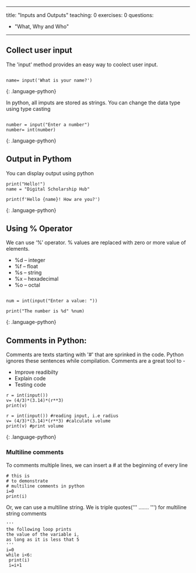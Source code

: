 
---
title: "Inputs and Outputs"
teaching: 0
exercises: 0
questions:
- "What, Why and Who"
---


## Collect user input

The 'input' method provides an easy way to coolect user input.
~~~

name= input('What is your name?')
~~~
{: .language-python}

In python, all imputs are stored as strings. You can change the data type using type casting

~~~

number = input("Enter a number")
number= int(number)
~~~
{: .language-python}


## Output in Pythom
You can display output using python
~~~
print("Hello!")
name = "Digital Scholarship Hub"

print(f'Hello {name}! How are you?')

~~~
{: .language-python}

## Using % Operator
We can use ‘%’ operator. % values are replaced with zero or more value of elements.
- %d – integer
- %f – float
- %s – string
- %x – hexadecimal
- %o – octal
~~~

num = int(input("Enter a value: "))

print("The number is %d" %num)

~~~
{: .language-python}

## Comments in Python:
Comments are texts starting with '#' that are sprinked in the code. Python ignores these sentences while compilation. Comments are a great tool to - 
- Improve readibilty
- Explain code 
- Testing code

~~~
r = int(input())
v= (4/3)*(3.14)*(r**3)
print(v)

r = int(input()) #reading input, i.e radius
v= (4/3)*(3.14)*(r**3) #calculate volume
print(v) #print volume
~~~
{: .language-python}
### Multiline comments
To comments multiple lines, we can insert a # at the beginning of every line
~~~
# this is
# to demonstrate
# multiline comments in python
i=0
print(i)
~~~

Or, we can use a multiline string. We is triple quotes(''' ....... ''') for multiline string comments
~~~
'''
the following loop prints 
the value of the variable i, 
as long as it is less that 5
'''
i=0
while i<6:
 print(i)
 i=i+1
~~~
